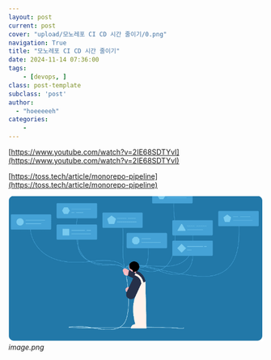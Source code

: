 ```yaml
---
layout: post
current: post
cover: "upload/모노레포 CI CD 시간 줄이기/0.png"
navigation: True
title: "모노레포 CI CD 시간 줄이기"
date: 2024-11-14 07:36:00
tags:
    - [devops, ]
class: post-template
subclass: 'post'
author: 
  - "hoeeeeeh"
categories:
    - 
---
```


[https://www.youtube.com/watch?v=2IE68SDTYvI](https://www.youtube.com/watch?v=2IE68SDTYvI)


[https://toss.tech/article/monorepo-pipeline](https://toss.tech/article/monorepo-pipeline)


![0](/upload/2024-11-14-모노레포_CI_CD_시간_줄이기.md/0.png)_image.png_

